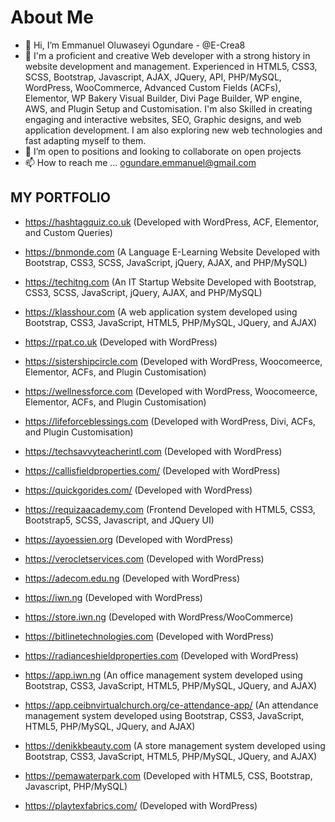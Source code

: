 # About Me
- 👋 Hi, I’m Emmanuel Oluwaseyi Ogundare - @E-Crea8
- 👀 I'm a proficient and creative Web developer with a strong history in website development and management. Experienced in HTML5, CSS3, SCSS, Bootstrap, Javascript, AJAX, JQuery, API, PHP/MySQL, WordPress, WooCommerce, Advanced Custom Fields (ACFs), Elementor, WP Bakery Visual Builder, Divi Page Builder, WP engine, AWS, and Plugin Setup and Customisation. I'm also Skilled in creating engaging and interactive websites, SEO, Graphic designs, and web application development. I am also exploring new web technologies and fast adapting myself to them.
- 💞️ I’m open to positions and looking to collaborate on open projects
- 📫 How to reach me ... ogundare.emmanuel@gmail.com


## **MY PORTFOLIO**
- https://hashtagquiz.co.uk (Developed with WordPress, ACF, Elementor, and Custom Queries)

- https://bnmonde.com (A Language E-Learning Website Developed with Bootstrap, CSS3, SCSS, JavaScript, jQuery, AJAX, and PHP/MySQL)

- https://techitng.com (An IT Startup Website Developed with Bootstrap, CSS3, SCSS, JavaScript, jQuery, AJAX, and PHP/MySQL)

- https://klasshour.com (A web application system developed using Bootstrap, CSS3, JavaScript, HTML5, PHP/MySQL, JQuery, and AJAX)

- https://rpat.co.uk (Developed with WordPress)

- https://sistershipcircle.com (Developed with WordPress, Woocomeerce, Elementor, ACFs, and Plugin Customisation)

- https://wellnessforce.com (Developed with WordPress, Woocomeerce, Elementor, ACFs, and Plugin Customisation)

- https://lifeforceblessings.com (Developed with WordPress, Divi, ACFs, and Plugin Customisation)

- https://techsavvyteacherintl.com (Developed with WordPress)
 
- https://callisfieldproperties.com/ (Developed with WordPress)

- https://quickgorides.com/ (Developed with WordPress)

- https://requizaacademy.com (Frontend Developed with HTML5, CSS3, Bootstrap5, SCSS, Javascript, and JQuery UI)

- https://ayoessien.org (Developed with WordPress)
 
- https://verocletservices.com (Developed with WordPress)

- https://adecom.edu.ng (Developed with WordPress)
 
- https://iwn.ng (Developed with WordPress)

- https://store.iwn.ng (Developed with WordPress/WooCommerce)

- https://bitlinetechnologies.com (Developed with WordPress)

- https://radianceshieldproperties.com (Developed with WordPress)

- https://app.iwn.ng (An office management system developed using Bootstrap, CSS3, JavaScript, HTML5, PHP/MySQL, JQuery, and AJAX)

- https://app.ceibnvirtualchurch.org/ce-attendance-app/ (An attendance management system developed using Bootstrap, CSS3, JavaScript, HTML5, PHP/MySQL, JQuery, and AJAX)

- https://denikkbeauty.com (A store management system developed using Bootstrap, CSS3, JavaScript, HTML5, PHP/MySQL, JQuery, and AJAX)
 
- https://pemawaterpark.com (Developed with HTML5, CSS, Bootstrap, Javascript, PHP/MySQL)

- https://playtexfabrics.com/ (Developed with WordPress)


<!---
E-Crea8/E-Crea8 is a ✨ special ✨ repository because its `README.md` (this file) appears on your GitHub profile.
You can click the Preview link to take a look at your changes.
--->
